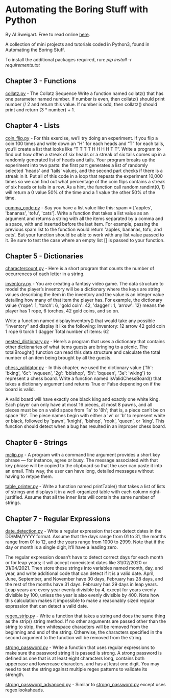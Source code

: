 # Automating the Boring Stuff with Python

By Al Sweigart. Free to read online [here](https://automatetheboringstuff.com/).

 A collection of mini projects and tutorials coded in Python3, found in Automating the Boring Stuff.
 
 To install the additional packages required, run:
*pip install -r requirements.txt*
## Chapter 3 - Functions
[collatz.py](https://github.com/mkoundo/Automate_the_Boring_Stuff/blob/master/chapter_3-Functions/collatz.py) - The Collatz Sequence
Write a function named collatz() that has one parameter named number. If number is even,
then collatz() should print number // 2 and return this value. If number is odd, then collatz() should print and return (3 * number) + 1.

## Chapter 4 - Lists
 [coin_flip.py](https://github.com/mkoundo/Automate_the_Boring_Stuff/blob/master/chapter_4-Lists/coin_flip.py) - For this exercise, we’ll try doing an experiment. If you flip a coin 100 times and write down an “H” for each heads and “T” for each tails, you’ll create a list that looks like “T T T T H H H H T T”. Write a program to find out how often a streak of six heads or a streak of six tails comes up in a randomly generated list of heads and tails. Your program breaks up the experiment into two parts: the first part generates a list of randomly selected 'heads' and 'tails' values, and the second part checks if there is a streak in it. Put all of this code in a loop that repeats the experiment 10,000 times so we can find out what percentage of the coin flips contains a streak of six heads or tails in a row. As a hint, the function call random.randint(0, 1) will return a 0 value 50% of the time and a 1 value the other 50% of the time.
 
[comma_code.py](https://github.com/mkoundo/Automate_the_Boring_Stuff/blob/master/chapter_4-Lists/comma_code.py) - Say you have a list value like this: spam = ['apples', 'bananas', 'tofu', 'cats'].
Write a function that takes a list value as an argument and returns a string with all the items
separated by a comma and a space, with and inserted before the last item. For example, passing
the previous spam list to the function would return 'apples, bananas, tofu, and cats'. But your
function should be able to work with any list value passed to it. Be sure to test the case where
an empty list [] is passed to your function.
## Chapter 5 - Dictionaries
[charactercount.py](https://github.com/mkoundo/Automate_the_Boring_Stuff/blob/master/chapter_5-Dictionaries/charactercount.py) - Here is a short program that counts the number of occurrences of each letter in a string.

[inventory.py](https://github.com/mkoundo/Automate_the_Boring_Stuff/blob/master/chapter_5-Dictionaries/inventory.py) - You are creating a fantasy video game. The data structure to model the player’s inventory will be a dictionary where the keys are string values describing the item in the inventory and the value is an integer value detailing how many of that item the player has. For example, the dictionary value {'rope': 1, 'torch': 6, 'gold coin': 42, 'dagger': 1, 'arrow': 12} means the player has 1 rope, 6 torches, 42 gold coins, and so on.

Write a function named displayInventory() that would take any possible “inventory” and display it like the following:
Inventory:
12 arrow
42 gold coin
1 rope
6 torch
1 dagger
Total number of items: 62

[nested_dictionary.py](https://github.com/mkoundo/Automate_the_Boring_Stuff/blob/master/chapter_5-Dictionaries/nested_dictionary.py) - Here’s a program that uses a dictionary that contains other dictionaries of what items guests are bringing to a picnic. The totalBrought() function can read this data structure and calculate the total number of an item being brought by all the guests.

[chess_validator.py](https://github.com/mkoundo/Automate_the_Boring_Stuff/blob/master/chapter_5-Dictionaries/chess_validator.py) - In this chapter, we used the dictionary value
{'1h': 'bking', '6c': 'wqueen', '2g': 'bbishop', '5h': 'bqueen', '3e': 'wking'}
to represent a chess board. Write a function named isValidChessBoard() that takes a dictionary argument and returns True or False depending on if the board is valid.

A valid board will have exactly one black king and exactly one white king. Each player can only have at most 16 pieces, at most 8 pawns, and all pieces must be on a valid space from '1a' to '8h'; that is, a piece can’t be on space '9z'. The piece names begin with either a 'w' or 'b' to represent white or black, followed by 'pawn',
'knight', 'bishop', 'rook', 'queen', or 'king'. This function should detect when a bug has resulted in an improper chess board.
## Chapter 6 - Strings
[mclip.py](https://github.com/mkoundo/Automate_the_Boring_Stuff/blob/master/chapter_6-Strings/mclip.py) - A program with a command line argument provides a short key phrase — for instance, agree or busy. The message associated with that key phrase will be copied to the clipboard so that the user can paste it into an email. This way, the user can have long, detailed messages without having to retype them.

[table_printer.py](https://github.com/mkoundo/Automate_the_Boring_Stuff/blob/master/chapter_6-Strings/table_printer.py) - Write a function named printTable() that takes a list of lists of strings and displays it in a well-organized table with each column right-justified. Assume that all the inner lists will contain the same number of strings.
## Chapter 7 - Regular Expressions
[date_detection.py](https://github.com/mkoundo/Automate_the_Boring_Stuff/blob/master/chapter_7-Regex/date_detection.py) - Write a regular expression that can detect dates in the DD/MM/YYYY format. Assume that the days range from 01 to 31, the months range from 01 to 12, and the years range from 1000 to 2999. Note that if the day or month is a single digit, it’ll have a leading zero. 

The regular expression doesn’t have to detect correct days for each month or for leap years; it will accept nonexistent dates like 31/02/2020 or 31/04/2021. Then store these strings into variables named month, day, and year, and write additional code that can detect if it is a valid date. April, June, September, and November have 30 days, February has 28 days, and the rest of the months have 31 days. February has 29 days in leap years. Leap years are every year evenly divisible by 4, except for years evenly divisible by 100, unless the year is also evenly divisible by 400. Note how this calculation makes it impossible to make a reasonably sized regular expression that can detect a valid date.

[regex_strip.py](https://github.com/mkoundo/Automate_the_Boring_Stuff/blob/master/chapter_7-Regex/regex_strip.py) - Write a function that takes a string and does the same thing as the strip() string method. If no other arguments are passed other than the string to strip, then whitespace characters will be removed from the beginning and end of the string. Otherwise, the characters specified in the second argument to the function will be removed from the string.

[strong_password.py](https://github.com/mkoundo/Automate_the_Boring_Stuff/blob/master/chapter_7-Regex/strong_password.py) - Write a function that uses regular expressions to make sure the password string it is passed is strong. A strong password is defined as one that is at least eight characters long, contains both uppercase and lowercase characters, and has at least one digit. You may need to test the string against multiple regex patterns to validate its strength.

[strong_password_advanced.py](https://github.com/mkoundo/Automate_the_Boring_Stuff/blob/master/chapter_7-Regex/strong_password_advanced.py) - Similar to [strong_password.py](https://github.com/mkoundo/Automate_the_Boring_Stuff/blob/master/chapter_7-Regex/strong_password.py) except uses regex lookaheads.
